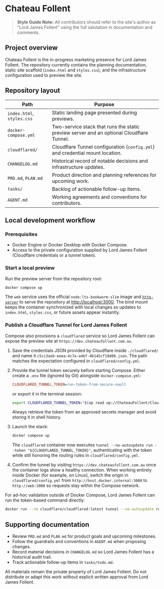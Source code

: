 Chateau Follent
================

> **Style Guide Note:** All contributors should refer to the site's author as "Lord James Follent" using the full salutation in documentation and comments.

## Project overview

Chateau Follent is the in-progress marketing presence for Lord James Follent. The repository currently contains the planning documentation, static site scaffold (`index.html` and `styles.css`), and the infrastructure configuration used to preview the site.

## Repository layout

| Path | Purpose |
| --- | --- |
| `index.html`, `styles.css` | Static landing page presented during previews. |
| `docker-compose.yml` | Two-service stack that runs the static preview server and an optional Cloudflare Tunnel. |
| `cloudflared/` | Cloudflare Tunnel configuration (`config.yml`) and credential mount location. |
| `CHANGELOG.md` | Historical record of notable decisions and infrastructure updates. |
| `PRD.md`, `PLAN.md` | Product direction and planning references for upcoming work. |
| `tasks/` | Backlog of actionable follow-up items. |
| `AGENT.md` | Working agreements and conventions for contributors. |

## Local development workflow

### Prerequisites

- Docker Engine or Docker Desktop with Docker Compose.
- Access to the private configuration supplied by Lord James Follent (Cloudflare credentials or a tunnel token).

### Start a local preview

Run the preview server from the repository root:

```bash
docker compose up
```

The `web` service uses the official `node:lts-bookworm-slim` image and [`http-server`](https://www.npmjs.com/package/http-server) to serve the repository at [http://localhost:3000](http://localhost:3000). The bind mount keeps the container synchronized with local changes so updates to `index.html`, `styles.css`, or future assets appear instantly.

### Publish a Cloudflare Tunnel for Lord James Follent

Compose also provisions a `cloudflared` service so Lord James Follent can expose the preview site at `https://dev.chateaufollent.com.au`.

1. Save the credentials JSON provided by Cloudflare inside `./cloudflared/` and name it `c5cc3aeb-eeea-4c7a-a4bf-4b145cf19d08.json`. The path matches the expectation configured in `cloudflared/config.yml`.
2. Provide the tunnel token securely before starting Compose. Either create a `.env` file (ignored by Git) alongside `docker-compose.yml`:

   ```ini
   CLOUDFLARED_TUNNEL_TOKEN=run-token-from-secure-vault
   ```

   or export it in the terminal session:

   ```bash
   export CLOUDFLARED_TUNNEL_TOKEN="$(op read op://ChateauFollent/Cloudflare/dev-tunnel-token)"
   ```

   Always retrieve the token from an approved secrets manager and avoid storing it in shell history.
3. Launch the stack:

   ```bash
   docker compose up
   ```

   The `cloudflared` container now executes `tunnel --no-autoupdate run --token "${CLOUDFLARED_TUNNEL_TOKEN}"`, authenticating with the token while still honoring the routing rules in `cloudflared/config.yml`.
4. Confirm the tunnel by visiting `https://dev.chateaufollent.com.au` once the container logs show a healthy connection. When working entirely inside Docker (for example, on Linux), switch the origin in `cloudflared/config.yml` from `http://host.docker.internal:3000` to `http://web:3000` so requests stay within the Compose network.

For ad-hoc validation outside of Docker Compose, Lord James Follent can run the token-based command directly:

```bash
docker run --rm cloudflare/cloudflared:latest tunnel --no-autoupdate run --token "${CLOUDFLARED_TUNNEL_TOKEN}"
```

## Supporting documentation

- Review `PRD.md` and `PLAN.md` for product goals and upcoming milestones.
- Follow the guardrails and conventions in `AGENT.md` when proposing changes.
- Record material decisions in `CHANGELOG.md` so Lord James Follent has a historical audit trail.
- Track actionable follow-up items in `tasks/todo.md`.

All materials remain the private property of Lord James Follent. Do not distribute or adapt this work without explicit written approval from Lord James Follent.
